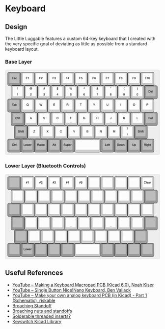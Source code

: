 # Keyboard

## Design

The Little Luggable features a custom 64-key keyboard that I created with the very specific goal of deviating as little as possible from a standard keyboard layout.

### Base Layer

<img alt="Layout base layer" src="../images/keyboard.png" width="627.5" />

### Lower Layer (Bluetooth Controls)

<img alt="Layout base layer" src="../images/keyboard-lower.png" width="627.5" />

## Useful References

- [YouTube – Making a Keyboard Macropad PCB (Kicad 6.0), Noah Kiser](https://www.youtube.com/watch?v=7O8xGd7Pd88)
- [YouTube – Single Button Nice!Nano Keyboard, Ben Vallack](https://www.youtube.com/watch?v=vr8LkjsRqZs)
- [YouTube – Make your own analog keyboard PCB (in Kicad) - Part 1 (Schematic), riskable](https://www.youtube.com/watch?v=TfKz_FbZWLQ)
- [Broaching Standoff](https://www.youtube.com/watch?v=TuJRveLrtYI)
- [Broaching nuts and standoffs](https://www.inserco.eu/en/broaching-inserts-ipcbricbfhiscbr/)
- [Solderable threaded inserts?](https://www.designdevelopmenttoday.com/new-products/fastening-assembly/fastening-assembly/product/21092287/keystone-electronics-corp-zero-height-threaded-inserts-for-pc-boards)
- [Keyswitch Kicad Library](https://github.com/perigoso/keyswitch-kicad-library)